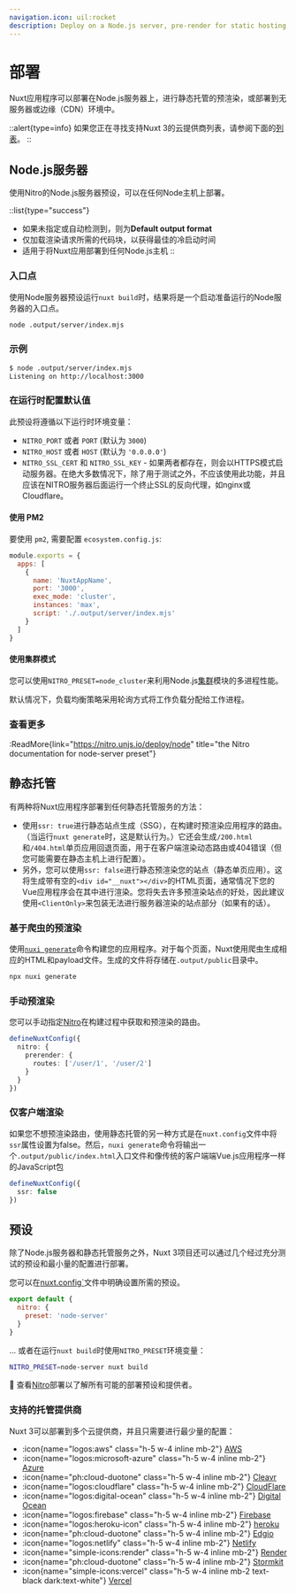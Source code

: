 ```yaml
---
navigation.icon: uil:rocket
description: Deploy on a Node.js server, pre-render for static hosting and to serverless or edge environments.
---
```


# 部署

Nuxt应用程序可以部署在Node.js服务器上，进行静态托管的预渲染，或部署到无服务器或边缘（CDN）环境中。

::alert{type=info}
如果您正在寻找支持Nuxt 3的云提供商列表，请参阅下面的[列表](#supported-hosting-providers)。
::

## Node.js服务器

使用Nitro的Node.js服务器预设，可以在任何Node主机上部署。

::list{type="success"}
- 如果未指定或自动检测到，则为**Default output format**  <br>
- 仅加载渲染请求所需的代码块，以获得最佳的冷启动时间<br>
- 适用于将Nuxt应用部署到任何Node.js主机
::

### 入口点

使用Node服务器预设运行`nuxt build`时，结果将是一个启动准备运行的Node服务器的入口点。

```bash
node .output/server/index.mjs
```

### 示例

```bash
$ node .output/server/index.mjs
Listening on http://localhost:3000
```

### 在运行时配置默认值

此预设将遵循以下运行时环境变量：

- `NITRO_PORT` 或者 `PORT` (默认为 `3000`)
- `NITRO_HOST` 或者 `HOST` (默认为 `'0.0.0.0'`)
- `NITRO_SSL_CERT` 和 `NITRO_SSL_KEY` - 如果两者都存在，则会以HTTPS模式启动服务器。在绝大多数情况下，除了用于测试之外，不应该使用此功能，并且应该在NITRO服务器后面运行一个终止SSL的反向代理，如nginx或Cloudflare。

#### 使用 PM2

要使用 `pm2`, 需要配置 `ecosystem.config.js`:

```js [ecosystem.config.js]
module.exports = {
  apps: [
    {
      name: 'NuxtAppName',
      port: '3000',
      exec_mode: 'cluster',
      instances: 'max',
      script: './.output/server/index.mjs'
    }
  ]
}
```

#### 使用集群模式

您可以使用`NITRO_PRESET=node_cluster`来利用Node.js[集群](https://nodejs.org/dist/latest/docs/api/cluster.html)模块的多进程性能。

默认情况下，负载均衡策略采用轮询方式将工作负载分配给工作进程。

### 查看更多

:ReadMore{link="https://nitro.unjs.io/deploy/node" title="the Nitro documentation for node-server preset"}

## 静态托管

有两种将Nuxt应用程序部署到任何静态托管服务的方法：

- 使用`ssr: true`进行静态站点生成（SSG），在构建时预渲染应用程序的路由。（当运行`nuxt generate`时，这是默认行为。）它还会生成`/200.html`和`/404.html`单页应用回退页面，用于在客户端渲染动态路由或404错误（但您可能需要在静态主机上进行配置）。
- 另外，您可以使用`ssr: false`进行静态预渲染您的站点（静态单页应用）。这将生成带有空的`<div id="__nuxt"></div>`的HTML页面，通常情况下您的Vue应用程序会在其中进行渲染。您将失去许多预渲染站点的好处，因此建议使用`<ClientOnly>`来包装无法进行服务器渲染的站点部分（如果有的话）。

### 基于爬虫的预渲染

使用[`nuxi generate`](/docs/api/commands/generate)命令构建您的应用程序。对于每个页面，Nuxt使用爬虫生成相应的HTML和payload文件。生成的文件将存储在`.output/public`目录中。

```bash
npx nuxi generate
```

### 手动预渲染

您可以手动指定[Nitro](/docs/guide/concepts/server-engine)在构建过程中获取和预渲染的路由。

```ts [nuxt.config.ts|js]
defineNuxtConfig({
  nitro: {
    prerender: {
      routes: ['/user/1', '/user/2']
    }
  }
})
```

### 仅客户端渲染

如果您不想预渲染路由，使用静态托管的另一种方式是在`nuxt.config`文件中将`ssr`属性设置为false。然后，`nuxi generate`命令将输出一个`.output/public/index.html`入口文件和像传统的客户端端Vue.js应用程序一样的JavaScript包

```ts [nuxt.config.ts|js]
defineNuxtConfig({
  ssr: false
})
```

## 预设

除了Node.js服务器和静态托管服务之外，Nuxt 3项目还可以通过几个经过充分测试的预设和最小量的配置进行部署。

您可以在[nuxt.config`](/docs/guide/directory-structure/nuxt.config)文件中明确设置所需的预设。


```js [nuxt.config.js|ts]
export default {
  nitro: {
    preset: 'node-server'
  }
}
```

... 或者在运行`nuxt build`时使用`NITRO_PRESET`环境变量：

```bash
NITRO_PRESET=node-server nuxt build
```

🔎 查看[Nitro](https://nitro.unjs.io/deploy)部署以了解所有可能的部署预设和提供者。

### 支持的托管提供商

Nuxt 3可以部署到多个云提供商，并且只需要进行最少量的配置：

- :icon{name="logos:aws" class="h-5 w-4 inline mb-2"} [AWS](https://nitro.unjs.io/deploy/providers/aws)
- :icon{name="logos:microsoft-azure" class="h-5 w-4 inline mb-2"} [Azure](https://nitro.unjs.io/deploy/providers/azure)
- :icon{name="ph:cloud-duotone" class="h-5 w-4 inline mb-2"} [Cleavr](https://nitro.unjs.io/deploy/providers/cleavr)
- :icon{name="logos:cloudflare" class="h-5 w-4 inline mb-2"} [CloudFlare](https://nitro.unjs.io/deploy/providers/cloudflare)
- :icon{name="logos:digital-ocean" class="h-5 w-4 inline mb-2"} [Digital Ocean](https://nitro.unjs.io/deploy/providers/digitalocean)
- :icon{name="logos:firebase" class="h-5 w-4 inline mb-2"} [Firebase](https://nitro.unjs.io/deploy/providers/firebase)
- :icon{name="logos:heroku-icon" class="h-5 w-4 inline mb-2"} [heroku](https://nitro.unjs.io/deploy/providers/heroku)
- :icon{name="ph:cloud-duotone" class="h-5 w-4 inline mb-2"} [Edgio](https://nitro.unjs.io/deploy/providers/edgio)
- :icon{name="logos:netlify" class="h-5 w-4 inline mb-2"} [Netlify](https://nitro.unjs.io/deploy/providers/netlify)
- :icon{name="simple-icons:render" class="h-5 w-4 inline mb-2"} [Render](https://nitro.unjs.io/deploy/providers/render)
- :icon{name="ph:cloud-duotone" class="h-5 w-4 inline mb-2"} [Stormkit](https://nitro.unjs.io/deploy/providers/stormkit)
- :icon{name="simple-icons:vercel" class="h-5 w-4 inline mb-2 text-black dark:text-white"} [Vercel](https://nitro.unjs.io/deploy/providers/vercel)
